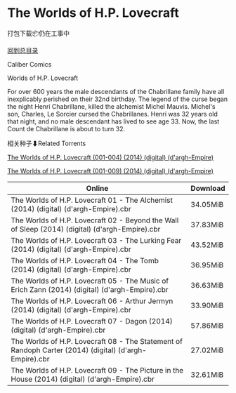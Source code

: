 # The Worlds of H.P. Lovecraft

打包下载📦仍在工事中

[回到总目录](/Catalogs.md)

Caliber Comics

Worlds of H.P. Lovecraft

For over 600 years the male descendants of the Chabrillane family have all inexplicably perished on their 32nd birthday. The legend of the curse began the night Henri Chabrillane, killed the alchemist Michel Mauvis. Michel's son, Charles, Le Sorcier  cursed the Chabrillanes.  Henri was 32 years old that night, and no male descendant has lived to see age  33. Now,  the last Count de Chabrillane is about to turn 32.





相关种子⬇Related Torrents

[The Worlds of H.P. Lovecraft (001-004) (2014) (digital) (d'argh-Empire)](https://github.com/alicewish/markdown/blob/master/torrent/The-Worlds-of-H-P--Lovecraft--001-004---2014---digital---dargh-Empire.md)

[The Worlds of H.P. Lovecraft (001-009) (2014) (digital) (d'argh-Empire)](https://github.com/alicewish/markdown/blob/master/torrent/The-Worlds-of-H-P--Lovecraft--001-009---2014---digital---dargh-Empire.md)

Online | Download
--- | ---
The Worlds of H.P. Lovecraft 01 - The Alchemist (2014) (digital) (d'argh-Empire).cbr | 34.05MiB
The Worlds of H.P. Lovecraft 02 - Beyond the Wall of Sleep (2014) (digital) (d'argh-Empire).cbr | 37.83MiB
The Worlds of H.P. Lovecraft 03 - The Lurking Fear (2014) (digital) (d'argh-Empire).cbr | 43.52MiB
The Worlds of H.P. Lovecraft 04 - The Tomb (2014) (digital) (d'argh-Empire).cbr | 36.95MiB
The Worlds of H.P. Lovecraft 05 - The Music of Erich Zann (2014) (digital) (d'argh-Empire).cbr | 36.63MiB
The Worlds of H.P. Lovecraft 06 - Arthur Jermyn (2014) (digital) (d'argh-Empire).cbr | 33.90MiB
The Worlds of H.P. Lovecraft 07 - Dagon (2014) (digital) (d'argh-Empire).cbr | 57.86MiB
The Worlds of H.P. Lovecraft 08 - The Statement of Randoph Carter (2014) (digital) (d'argh-Empire).cbr | 27.02MiB
The Worlds of H.P. Lovecraft 09 - The Picture in the House (2014) (digital) (d'argh-Empire).cbr | 32.61MiB